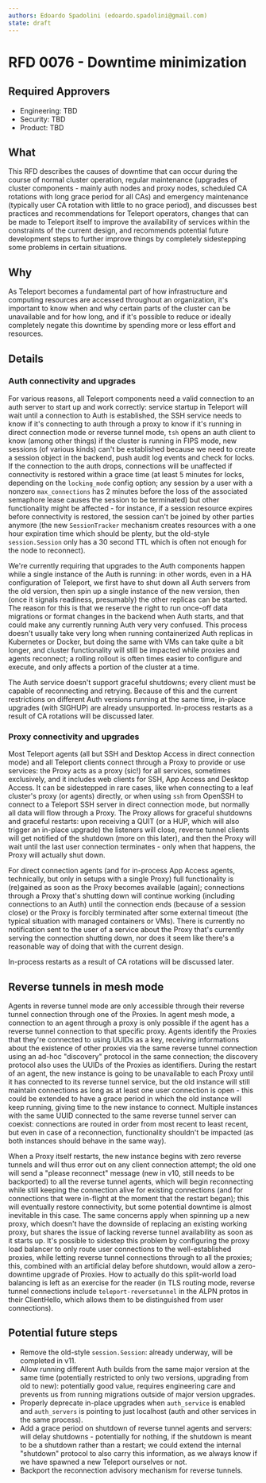```yaml
---
authors: Edoardo Spadolini (edoardo.spadolini@gmail.com)
state: draft
---
```


# RFD 0076 - Downtime minimization

## Required Approvers
* Engineering: TBD
* Security: TBD
* Product: TBD

## What

This RFD describes the causes of downtime that can occur during the course of normal cluster operation, regular maintenance (upgrades of cluster components - mainly auth nodes and proxy nodes, scheduled CA rotations with long grace period for all CAs) and emergency maintenance (typically user CA rotation with little to no grace period), and discusses best practices and recommendations for Teleport operators, changes that can be made to Teleport itself to improve the availability of services within the constraints of the current design, and recommends potential future development steps to further improve things by completely sidestepping some problems in certain situations.

## Why

As Teleport becomes a fundamental part of how infrastructure and computing resources are accessed throughout an organization, it's important to know when and why certain parts of the cluster can be unavailable and for how long, and if it's possible to reduce or ideally completely negate this downtime by spending more or less effort and resources.

## Details

### Auth connectivity and upgrades

For various reasons, all Teleport components need a valid connection to an auth server to start up and work correctly: service startup in Teleport will wait until a connection to Auth is established, the SSH service needs to know if it's connecting to auth through a proxy to know if it's running in direct connection mode or reverse tunnel mode, `tsh` opens an auth client to know (among other things) if the cluster is running in FIPS mode, new sessions (of various kinds) can't be established because we need to create a session object in the backend, push audit log events and check for locks. If the connection to the auth drops, connections will be unaffected if connectivity is restored within a grace time (at least 5 minutes for locks, depending on the `locking_mode` config option; any session by a user with a nonzero `max_connections` has 2 minutes before the loss of the associated semaphore lease causes the session to be terminated) but other functionality might be affected - for instance, if a session resource expires before connectivity is restored, the session can't be joined by other parties anymore (the new `SessionTracker` mechanism creates resources with a one hour expiration time which should be plenty, but the old-style `session.Session` only has a 30 second TTL which is often not enough for the node to reconnect).

We're currently requiring that upgrades to the Auth components happen while a single instance of the Auth is running: in other words, even in a HA configuration of Teleport, we first have to shut down all Auth servers from the old version, then spin up a single instance of the new version, then (once it signals readiness, presumably) the other replicas can be started. The reason for this is that we reserve the right to run once-off data migrations or format changes in the backend when Auth starts, and that could make any currently running Auth very very confused. This process doesn't usually take very long when running containerized Auth replicas in Kubernetes or Docker, but doing the same with VMs can take quite a bit longer, and cluster functionality will still be impacted while proxies and agents reconnect; a rolling rollout is often times easier to configure and execute, and only affects a portion of the cluster at a time.

The Auth service doesn't support graceful shutdowns; every client must be capable of reconnecting and retrying. Because of this and the current restrictions on different Auth versions running at the same time, in-place upgrades (with SIGHUP) are already unsupported. In-process restarts as a result of CA rotations will be discussed later.

### Proxy connectivity and upgrades

Most Teleport agents (all but SSH and Desktop Access in direct connection mode) and all Teleport clients connect through a Proxy to provide or use services: the Proxy acts as a proxy (sic!) for all services, sometimes exclusively, and it includes web clients for SSH, App Access and Desktop Access. It can be sidestepped in rare cases, like when connecting to a leaf cluster's proxy (or agents) directly, or when using `ssh` from OpenSSH to connect to a Teleport SSH server in direct connection mode, but normally all data will flow through a Proxy. The Proxy allows for graceful shutdowns and graceful restarts: upon receiving a QUIT (or a HUP, which will also trigger an in-place upgrade) the listeners will close, reverse tunnel clients will get notified of the shutdown (more on this later), and then the Proxy will wait until the last user connection terminates - only when that happens, the Proxy will actually shut down.

For direct connection agents (and for in-process App Access agents, technically, but only in setups with a single Proxy) full functionality is (re)gained as soon as the Proxy becomes available (again); connections through a Proxy that's shutting down will continue working (including connections to an Auth) until the connection ends (because of a session close) or the Proxy is forcibly terminated after some external timeout (the typical situation with managed containers or VMs). There is currently no notification sent to the user of a service about the Proxy that's currently serving the connection shutting down, nor does it seem like there's a reasonable way of doing that with the current design.

In-process restarts as a result of CA rotations will be discussed later.

## Reverse tunnels in mesh mode

Agents in reverse tunnel mode are only accessible through their reverse tunnel connection through one of the Proxies. In agent mesh mode, a connection to an agent through a proxy is only possible if the agent has a reverse tunnel connection to that specific proxy. Agents identify the Proxies that they're connected to using UUIDs as a key, receiving informations about the existence of other proxies via the same reverse tunnel connection using an ad-hoc "discovery" protocol in the same connection; the discovery protocol also uses the UUIDs of the Proxies as identifiers. During the restart of an agent, the new instance is going to be unavailable to each Proxy until it has connected to its reverse tunnel service, but the old instance will still maintain connections as long as at least one user connection is open - this could be extended to have a grace period in which the old instance will keep running, giving time to the new instance to connect. Multiple instances with the same UUID connected to the same reverse tunnel server can coexist: connections are routed in order from most recent to least recent, but even in case of a reconnection, functionality shouldn't be impacted (as both instances should behave in the same way).

When a Proxy itself restarts, the new instance begins with zero reverse tunnels and will thus error out on any client connection attempt; the old one will send a "please reconnect" message (new in v10, still needs to be backported) to all the reverse tunnel agents, which will begin reconnecting while still keeping the connection alive for existing connections (and for connections that were in-flight at the moment that the restart began); this will eventually restore connectivity, but some potential downtime is almost inevitable in this case. The same concerns apply when spinning up a new proxy, which doesn't have the downside of replacing an existing working proxy, but shares the issue of lacking reverse tunnel availability as soon as it starts up. It's possible to sidestep this problem by configuring the proxy load balancer to only route user connections to the well-established proxies, while letting reverse tunnel connections through to all the proxies; this, combined with an artificial delay before shutdown, would allow a zero-downtime upgrade of Proxies. How to actually do this split-world load balancing is left as an exercise for the reader (in TLS routing mode, reverse tunnel connections include `teleport-reversetunnel` in the ALPN protos in their ClientHello, which allows them to be distinguished from user connections).

## Potential future steps

* Remove the old-style `session.Session`: already underway, will be completed in v11.
* Allow running different Auth builds from the same major version at the same time (potentially restricted to only two versions, upgrading from old to new): potentially good value, requires engineering care and prevents us from running migrations outside of major version upgrades.
* Properly deprecate in-place upgrades when `auth_service` is enabled and `auth_servers` is pointing to just localhost (auth and other services in the same process).
* Add a grace period on shutdown of reverse tunnel agents and servers: will delay shutdowns - potentially for nothing, if the shutdown is meant to be a shutdown rather than a restart; we could extend the internal "shutdown" protocol to also carry this information, as we always know if we have spawned a new Teleport ourselves or not.
* Backport the reconnection advisory mechanism for reverse tunnels.
